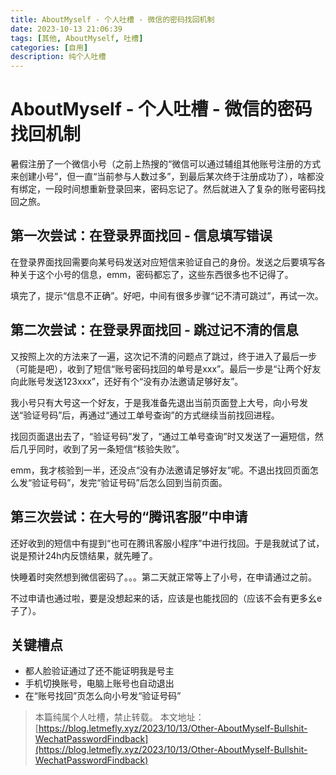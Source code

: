 ```yaml
---
title: AboutMyself - 个人吐槽 - 微信的密码找回机制
date: 2023-10-13 21:06:39
tags: [其他, AboutMyself, 吐槽]
categories: [自用]
description: 纯个人吐槽
---
```


# AboutMyself - 个人吐槽 - 微信的密码找回机制

暑假注册了一个微信小号（之前上热搜的“微信可以通过辅组其他账号注册的方式来创建小号”，但一直“当前参与人数过多”，到最后某次终于注册成功了），啥都没有绑定，一段时间想重新登录回来，密码忘记了。然后就进入了复杂的账号密码找回之旅。

## 第一次尝试：在登录界面找回 - 信息填写错误

在登录界面找回需要向某号码发送对应短信来验证自己的身份。发送之后要填写各种关于这个小号的信息，emm，密码都忘了，这些东西很多也不记得了。

填完了，提示“信息不正确”。好吧，中间有很多步骤“记不清可跳过”，再试一次。

## 第二次尝试：在登录界面找回 - 跳过记不清的信息

又按照上次的方法来了一遍，这次记不清的问题点了跳过，终于进入了最后一步（可能是吧），收到了短信“账号密码找回的单号是xxx”。最后一步是“让两个好友向此账号发送123xxx”，还好有个“没有办法邀请足够好友”。

我小号只有大号这一个好友，于是我准备先退出当前页面登上大号，向小号发送“验证号码”后，再通过“通过工单号查询”的方式继续当前找回进程。

找回页面退出去了，“验证号码”发了，“通过工单号查询”时又发送了一遍短信，然后几乎同时，收到了另一条短信“核验失败”。

emm，我才核验到一半，还没点“没有办法邀请足够好友”呢。不退出找回页面怎么发“验证号码”，发完“验证号码”后怎么回到当前页面。

## 第三次尝试：在大号的“腾讯客服”中申请

还好收到的短信中有提到“也可在腾讯客服小程序”中进行找回。于是我就试了试，说是预计24h内反馈结果，就先睡了。

快睡着时突然想到微信密码了。。。第二天就正常等上了小号，在申请通过之前。

不过申请也通过啦，要是没想起来的话，应该是也能找回的（应该不会有更多幺e子了）。

## 关键槽点

+ 都人脸验证通过了还不能证明我是号主
+ 手机切换账号，电脑上账号也自动退出
+ 在“账号找回”页怎么向小号发“验证号码”

> 本篇纯属个人吐槽，禁止转载。
> 本文地址：[https://blog.letmefly.xyz/2023/10/13/Other-AboutMyself-Bullshit-WechatPasswordFindback](https://blog.letmefly.xyz/2023/10/13/Other-AboutMyself-Bullshit-WechatPasswordFindback)